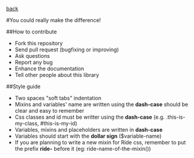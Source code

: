 [back](https://github.com/octod/ride-css/)

#You could really make the difference!

##How to contribute

* Fork this repository
* Send pull request (bugfixing or improving)
* Ask questions
* Report any bug
* Enhance the documentation
* Tell other people about this library

##Style guide

* Two spaces "soft tabs" indentation
* Mixins and variables' name are written using the **dash-case** should be clear and easy to remember
* Css classes and id must be writter using the **dash-case** (e.g. .this-is-my-class, #this-is-my-id)
* Variables, mixins and placeholders are written in **dash-case**
* Variables should start with the **dollar sign** ($variable-name)
* If you are planning to write a new mixin for Ride css, remember to put the prefix **ride-** before it (eg: ride-name-of-the-mixin())

